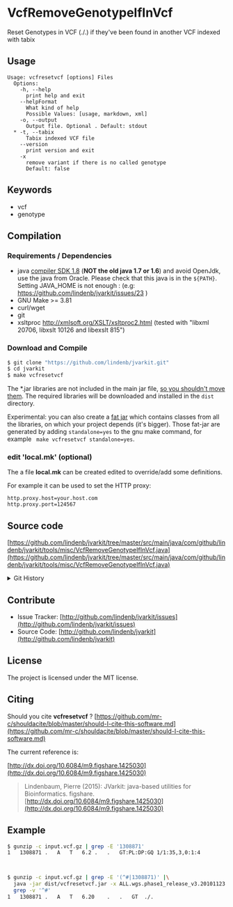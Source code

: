 # VcfRemoveGenotypeIfInVcf

Reset Genotypes in VCF (./.) if they've been found in another VCF indexed with tabix


## Usage

```
Usage: vcfresetvcf [options] Files
  Options:
    -h, --help
      print help and exit
    --helpFormat
      What kind of help
      Possible Values: [usage, markdown, xml]
    -o, --output
      Output file. Optional . Default: stdout
  * -t, --tabix
      Tabix indexed VCF file
    --version
      print version and exit
    -x
      remove variant if there is no called genotype
      Default: false

```


## Keywords

 * vcf
 * genotype


## Compilation

### Requirements / Dependencies

* java [compiler SDK 1.8](http://www.oracle.com/technetwork/java/index.html) (**NOT the old java 1.7 or 1.6**) and avoid OpenJdk, use the java from Oracle. Please check that this java is in the `${PATH}`. Setting JAVA_HOME is not enough : (e.g: https://github.com/lindenb/jvarkit/issues/23 )
* GNU Make >= 3.81
* curl/wget
* git
* xsltproc http://xmlsoft.org/XSLT/xsltproc2.html (tested with "libxml 20706, libxslt 10126 and libexslt 815")


### Download and Compile

```bash
$ git clone "https://github.com/lindenb/jvarkit.git"
$ cd jvarkit
$ make vcfresetvcf
```

The *.jar libraries are not included in the main jar file, [so you shouldn't move them](https://github.com/lindenb/jvarkit/issues/15#issuecomment-140099011 ).
The required libraries will be downloaded and installed in the `dist` directory.

Experimental: you can also create a [fat jar](https://stackoverflow.com/questions/19150811/) which contains classes from all the libraries, on which your project depends (it's bigger). Those fat-jar are generated by adding `standalone=yes` to the gnu make command, for example ` make vcfresetvcf standalone=yes`.

### edit 'local.mk' (optional)

The a file **local.mk** can be created edited to override/add some definitions.

For example it can be used to set the HTTP proxy:

```
http.proxy.host=your.host.com
http.proxy.port=124567
```
## Source code 

[https://github.com/lindenb/jvarkit/tree/master/src/main/java/com/github/lindenb/jvarkit/tools/misc/VcfRemoveGenotypeIfInVcf.java](https://github.com/lindenb/jvarkit/tree/master/src/main/java/com/github/lindenb/jvarkit/tools/misc/VcfRemoveGenotypeIfInVcf.java)


<details>
<summary>Git History</summary>

```
Mon May 29 16:53:42 2017 +0200 ; moved to docs ; https://github.com/lindenb/jvarkit/commit/6c0535d7add884e75b424af89a4f00aff6fae75f
Fri May 12 19:41:30 2017 +0200 ; fix make, empty doc ; https://github.com/lindenb/jvarkit/commit/52fcf6d46a779fd7153ebc032fae643d2e266e7e
Thu May 11 16:20:27 2017 +0200 ; move to jcommander ; https://github.com/lindenb/jvarkit/commit/15b6fabdbdd7ce0d1e20ca51e1c1a9db8574a59e
Tue Apr 25 17:33:00 2017 +0200 ; fix make ; https://github.com/lindenb/jvarkit/commit/621fdfbe039f474e187e8f5c67ff17b368b77289
Mon Jun 1 15:27:11 2015 +0200 ; change getChrom() to getContig() ; https://github.com/lindenb/jvarkit/commit/5abd60afcdc2d5160164ae6e18087abf66d8fcfe
Mon Feb 9 16:09:26 2015 +0100 ; increment missing ; https://github.com/lindenb/jvarkit/commit/2e99719b810b2da1874fcb44bcbe0819ea5ed6ed
Fri Feb 6 10:42:46 2015 +0100 ; keep genotype if it contains unknown ALT #tweet ; https://github.com/lindenb/jvarkit/commit/1c038db0b5ec34adac0eb4b314772333a5300f21
Thu Feb 5 17:18:05 2015 +0100 ; Reset Genotypes in a VCF if ALT found in another VCF #tweet ; https://github.com/lindenb/jvarkit/commit/70fc067324b36b50b37d7def077e632043c049bc
```

</details>

## Contribute

- Issue Tracker: [http://github.com/lindenb/jvarkit/issues](http://github.com/lindenb/jvarkit/issues)
- Source Code: [http://github.com/lindenb/jvarkit](http://github.com/lindenb/jvarkit)

## License

The project is licensed under the MIT license.

## Citing

Should you cite **vcfresetvcf** ? [https://github.com/mr-c/shouldacite/blob/master/should-I-cite-this-software.md](https://github.com/mr-c/shouldacite/blob/master/should-I-cite-this-software.md)

The current reference is:

[http://dx.doi.org/10.6084/m9.figshare.1425030](http://dx.doi.org/10.6084/m9.figshare.1425030)

> Lindenbaum, Pierre (2015): JVarkit: java-based utilities for Bioinformatics. figshare.
> [http://dx.doi.org/10.6084/m9.figshare.1425030](http://dx.doi.org/10.6084/m9.figshare.1425030)

## Example

```bash
$ gunzip -c input.vcf.gz | grep -E '1308871'
1	1308871	.	A	T	6.2	.	.	GT:PL:DP:GQ	1/1:35,3,0:1:4



$ gunzip -c input.vcf.gz | grep -E '(^#|1308871)' |\
  java -jar dist/vcfresetvcf.jar -x ALL.wgs.phase1_release_v3.20101123.snps_indels_sv.sites.vcf.gz |\
  grep -v '^#'
1	1308871	.	A	T	6.20	.	.	GT	./.

```


